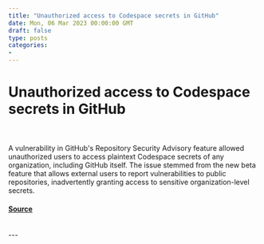 ```yaml
---
title: "Unauthorized access to Codespace secrets in GitHub"
date: Mon, 06 Mar 2023 00:00:00 GMT
draft: false
type: posts
categories: 
- 
---
```

# Unauthorized access to Codespace secrets in GitHub

<br/>

<br/>
A vulnerability in GitHub's Repository Security Advisory feature allowed unauthorized users to access plaintext Codespace secrets of any organization, including GitHub itself. The issue stemmed from the new beta feature that allows external users to report vulnerabilities to public repositories, inadvertently granting access to sensitive organization-level secrets.

#### [Source](https://www.cloudvulndb.org/unauthorized-access-codespace-secrets-github)

<br/>
---
